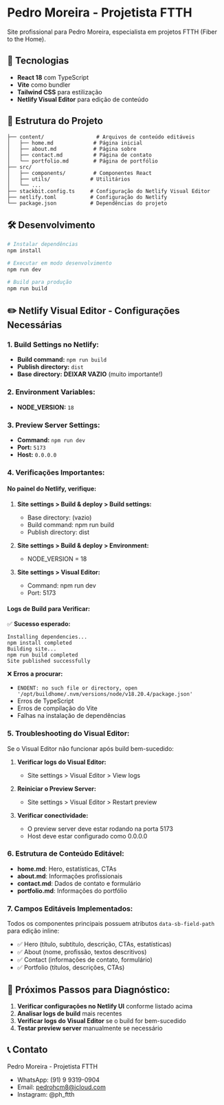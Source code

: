 # Pedro Moreira - Projetista FTTH

Site profissional para Pedro Moreira, especialista em projetos FTTH (Fiber to the Home).

## 🚀 Tecnologias

- **React 18** com TypeScript
- **Vite** como bundler
- **Tailwind CSS** para estilização
- **Netlify Visual Editor** para edição de conteúdo

## 📁 Estrutura do Projeto

```
├── content/                 # Arquivos de conteúdo editáveis
│   ├── home.md             # Página inicial
│   ├── about.md            # Página sobre
│   ├── contact.md          # Página de contato
│   └── portfolio.md        # Página de portfólio
├── src/
│   ├── components/         # Componentes React
│   ├── utils/             # Utilitários
│   └── ...
├── stackbit.config.ts     # Configuração do Netlify Visual Editor
├── netlify.toml           # Configuração do Netlify
└── package.json           # Dependências do projeto
```

## 🛠️ Desenvolvimento

```bash
# Instalar dependências
npm install

# Executar em modo desenvolvimento
npm run dev

# Build para produção
npm run build
```

## ✏️ Netlify Visual Editor - Configurações Necessárias

### **1. Build Settings no Netlify:**
- **Build command:** `npm run build`
- **Publish directory:** `dist`
- **Base directory:** **DEIXAR VAZIO** (muito importante!)

### **2. Environment Variables:**
- **NODE_VERSION:** `18`

### **3. Preview Server Settings:**
- **Command:** `npm run dev`
- **Port:** `5173`
- **Host:** `0.0.0.0`

### **4. Verificações Importantes:**

#### No painel do Netlify, verifique:

1. **Site settings > Build & deploy > Build settings:**
   - Base directory: (vazio)
   - Build command: npm run build
   - Publish directory: dist

2. **Site settings > Build & deploy > Environment:**
   - NODE_VERSION = 18

3. **Site settings > Visual Editor:**
   - Command: npm run dev
   - Port: 5173

#### Logs de Build para Verificar:

✅ **Sucesso esperado:**
```
Installing dependencies...
npm install completed
Building site...
npm run build completed
Site published successfully
```

❌ **Erros a procurar:**
- `ENOENT: no such file or directory, open '/opt/buildhome/.nvm/versions/node/v18.20.4/package.json'`
- Erros de TypeScript
- Erros de compilação do Vite
- Falhas na instalação de dependências

### **5. Troubleshooting do Visual Editor:**

Se o Visual Editor não funcionar após build bem-sucedido:

1. **Verificar logs do Visual Editor:**
   - Site settings > Visual Editor > View logs

2. **Reiniciar o Preview Server:**
   - Site settings > Visual Editor > Restart preview

3. **Verificar conectividade:**
   - O preview server deve estar rodando na porta 5173
   - Host deve estar configurado como 0.0.0.0

### **6. Estrutura de Conteúdo Editável:**

- **home.md**: Hero, estatísticas, CTAs
- **about.md**: Informações profissionais
- **contact.md**: Dados de contato e formulário
- **portfolio.md**: Informações do portfólio

### **7. Campos Editáveis Implementados:**

Todos os componentes principais possuem atributos `data-sb-field-path` para edição inline:

- ✅ Hero (título, subtítulo, descrição, CTAs, estatísticas)
- ✅ About (nome, profissão, textos descritivos)
- ✅ Contact (informações de contato, formulário)
- ✅ Portfolio (títulos, descrições, CTAs)

## 🔧 Próximos Passos para Diagnóstico:

1. **Verificar configurações no Netlify UI** conforme listado acima
2. **Analisar logs de build** mais recentes
3. **Verificar logs do Visual Editor** se o build for bem-sucedido
4. **Testar preview server** manualmente se necessário

## 📞 Contato

Pedro Moreira - Projetista FTTH
- WhatsApp: (91) 9 9319-0904
- Email: pedrohcm8@icloud.com
- Instagram: @ph_ftth